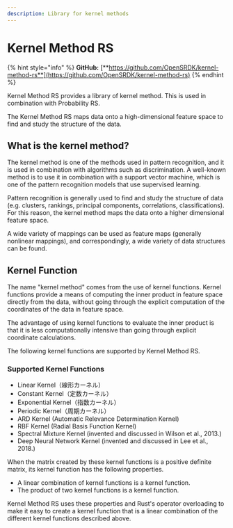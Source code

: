 ```yaml
---
description: Library for kernel methods
---
```


# Kernel Method RS

{% hint style="info" %}
**GitHub:** [**https://github.com/OpenSRDK/kernel-method-rs**](https://github.com/OpenSRDK/kernel-method-rs)
{% endhint %}

Kernel Method RS provides a library of kernel method. This is used in combination with Probability RS.

The Kernel Method RS maps data onto a high-dimensional feature space to find and study the structure of the data.

## What is the kernel method?

The kernel method is one of the methods used in pattern recognition, and it is used in combination with algorithms such as discrimination. A well-known method is to use it in combination with a support vector machine, which is one of the pattern recognition models that use supervised learning.

Pattern recognition is generally used to find and study the structure of data (e.g. clusters, rankings, principal components, correlations, classifications). For this reason, the kernel method maps the data onto a higher dimensional feature space.

A wide variety of mappings can be used as feature maps (generally nonlinear mappings), and correspondingly, a wide variety of data structures can be found.

## Kernel Function

The name "kernel method" comes from the use of kernel functions. Kernel functions provide a means of computing the inner product in feature space directly from the data, without going through the explicit computation of the coordinates of the data in feature space.

The advantage of using kernel functions to evaluate the inner product is that it is less computationally intensive than going through explicit coordinate calculations.

The following kernel functions are supported by Kernel Method RS.

### Supported Kernel Functions

* Linear Kernel（線形カーネル）
* Constant Kernel（定数カーネル）
* Exponential Kernel（指数カーネル）
* Periodic Kernel（周期カーネル）
* ARD Kernel (Automatic Relevance Determination Kernel)
* RBF Kernel (Radial Basis Function Kernel)
* Spectral Mixture Kernel (invented and discussed in Wilson et al., 2013.)
* Deep Neural Network Kernel (invented and discussed in Lee et al., 2018.)

When the matrix created by these kernel functions is a positive definite matrix, its kernel function has the following properties.

* A linear combination of kernel functions is a kernel function.
* The product of two kernel functions is a kernel function.

Kernel Method RS uses these properties and Rust's operator overloading to make it easy to create a kernel function that is a linear combination of the different kernel functions described above.
